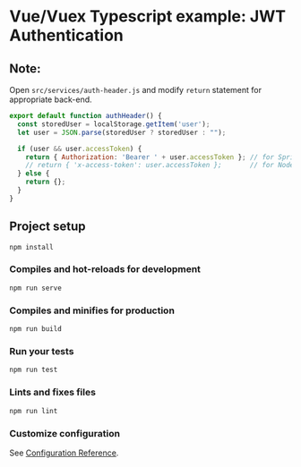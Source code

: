 # Vue/Vuex Typescript example: JWT Authentication


## Note:
Open `src/services/auth-header.js` and modify `return` statement for appropriate back-end.

```js
export default function authHeader() {
  const storedUser = localStorage.getItem('user');
  let user = JSON.parse(storedUser ? storedUser : "");

  if (user && user.accessToken) {
    return { Authorization: 'Bearer ' + user.accessToken }; // for Spring Boot back-end
    // return { 'x-access-token': user.accessToken };       // for Node.js Express back-end
  } else {
    return {};
  }
}
```

## Project setup
```
npm install
```

### Compiles and hot-reloads for development
```
npm run serve
```

### Compiles and minifies for production
```
npm run build
```

### Run your tests
```
npm run test
```

### Lints and fixes files
```
npm run lint
```

### Customize configuration
See [Configuration Reference](https://cli.vuejs.org/config/).
